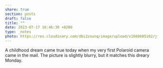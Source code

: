 ```yaml
---
share: true
section: posts
draft: false
title: ""
date: 2023-07-17 16:46:30 +0200
type: _notes
photo: https://res.cloudinary.com/dbi2zounq/image/upload/v1689605102/jfedctqreximibglotmu.jpg
---
```



A childhood dream came true today when my very first Polaroid camera came in the mail. The picture is slightly blurry, but it matches this dreary Monday. 

